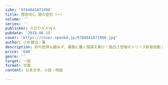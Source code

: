 ```yaml
---
isbn: '9784041071090'
title: 隠密同心 闇の密約（一）
volume: ''
series: ''
publisher: ＡＤＯＫＡＷＡ
pubdate: '2018-06-15'
cover: 'https://cover.openbd.jp/9784041071090.jpg'
author: 小杉健治／著
description: 命の危険も顧みず、幕閣に蠢く陰謀を暴け！面白さ倍増のシリーズ新章始動！
price: '640'
genre: ''
target: 一般
format: 文庫
content: 日本文学、小説・物語

---
```

